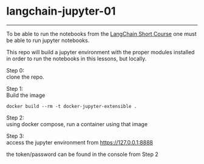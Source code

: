 # langchain-jupyter-01
---
To be able to run the notebooks from the [LangChain Short Course](https://learn.deeplearning.ai/langchain/lesson/7/agents) one must be able to run jupyter notebooks.

This repo will build a jupyter environment with the proper modules installed in order to run the notebooks in this lessons, but locally.

Step 0:  
clone the repo.

Step 1:  
Build the image  

`docker build --rm -t docker-jupyter-extensible .`  

Step 2:  
using docker compose, run a container using that image  

Step 3:  
access the jupyter environment from https://127.0.0.1:8888  

the token/password can be found in the console from Step 2 

